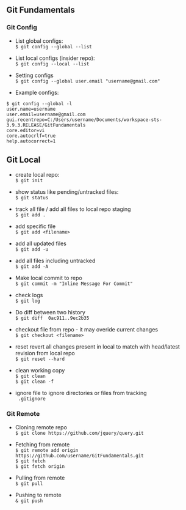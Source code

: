 ## Git Fundamentals

### Git Config

* List global configs:  
`$ git config --global --list`

* List local configs (insider repo):  
`$ git config --local --list`

* Setting configs  
`$ git config --global user.email "username@gmail.com"`

* Example configs:
```
$ git config --global -l
user.name=username
user.email=username@gmail.com
gui.recentrepo=C:/Users/username/Documents/workspace-sts-3.9.3.RELEASE/GitFundamentals
core.editor=vi
core.autocrlf=true
help.autocorrect=1
```


## Git Local

* create local repo:  
`$ git init`

* show status like pending/untracked files:  
`$ git status`

* track all file / add all files to local repo staging  
`$ git add .`

* add specific file  
`$ git add <filename>`

* add all updated files  
`$ git add -u`

* add all files including untracked  
`$ git add -A`

* Make local commit to repo  
`$ git commit -m "Inline Message For Commit"`

* check logs  
`$ git log `

* Do diff between two history  
`$ git diff  0ac911..9ec2b35`

* checkout file from repo - it may overide current changes  
`$ git checkout <filename>`

* reset revert all changes present in local to match with head/latest revision from local repo  
`$ git reset --hard`

* clean working copy  
`$ git clean`  
`$ git clean -f`

* ignore file to ignore directories or files from tracking  
` .gitignore`

### Git Remote
* Cloning remote repo  
`$ git clone https://github.com/jquery/query.git `

* Fetching from remote  
`$ git remote add origin https://github.com/username/GitFundamentals.git`  
`$ git fetch`  
`$ git fetch origin`  

* Pulling from remote  
`$ git pull`

* Pushing to remote  
`& git push`

